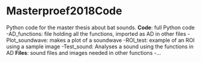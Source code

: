 # Masterproef2018Code
Python code for the master thesis about bat sounds.
**Code**: full Python code
-AD_functions: file holding all the functions, imported as AD in other files
-Plot_soundwave: makes a plot of a soundwave
-ROI_test: example of an ROI using a sample image
-Test_sound: Analyses a sound using the functions in AD
**Files**: sound files and images needed in other functions
-...
